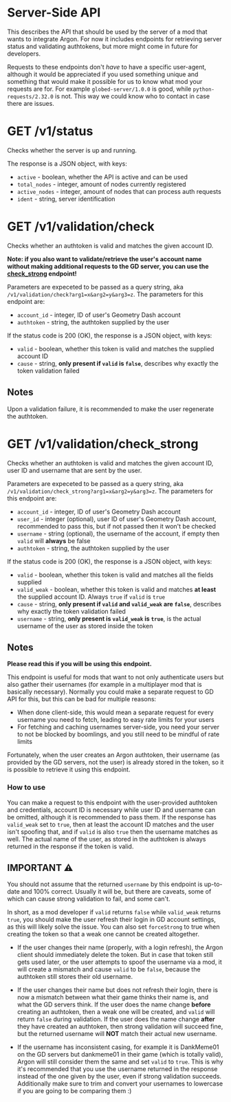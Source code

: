 # Server-Side API

This describes the API that should be used by the server of a mod that wants to integrate Argon. For now it includes endpoints for retrieving server status and validating authtokens, but more might come in future for developers.

Requests to these endpoints don't *have* to have a specific user-agent, although it would be appreciated if you used something unique and something that would make it possible for us to know what mod your requests are for. For example `globed-server/1.0.0` is good, while `python-requests/2.32.0` is not. This way we could know who to contact in case there are issues.

# GET /v1/status

Checks whether the server is up and running.

The response is a JSON object, with keys:

* `active` - boolean, whether the API is active and can be used
* `total_nodes` - integer, amount of nodes currently registered
* `active_nodes` - integer, amount of nodes that can process auth requests
* `ident` - string, server identification

# GET /v1/validation/check

Checks whether an authtoken is valid and matches the given account ID.

**Note: if you also want to validate/retrieve the user's account name without making additional requests to the GD server, you can use the [check_strong](#get-v1validationcheck_strong) endpoint!**

Parameters are expeceted to be passed as a query string, aka `/v1/validation/check?arg1=x&arg2=y&arg3=z`. The parameters for this endpoint are:

* `account_id` - integer, ID of user's Geometry Dash account
* `authtoken` - string, the authtoken supplied by the user

If the status code is 200 (OK), the response is a JSON object, with keys:

* `valid` - boolean, whether this token is valid and matches the supplied account ID
* `cause` - string, **only present if `valid` is `false`**, describes why exactly the token validation failed

## Notes

Upon a validation failure, it is recommended to make the user regenerate the authtoken.

# GET /v1/validation/check_strong

Checks whether an authtoken is valid and matches the given account ID, user ID and username that are sent by the user.

Parameters are expeceted to be passed as a query string, aka `/v1/validation/check_strong?arg1=x&arg2=y&arg3=z`. The parameters for this endpoint are:

* `account_id` - integer, ID of user's Geometry Dash account
* `user_id` - integer (optional), user ID of user's Geometry Dash account, recommended to pass this, but if not passed then it won't be checked
* `username` - string (optional), the username of the account, if empty then `valid` will **always** be false
* `authtoken` - string, the authtoken supplied by the user

If the status code is 200 (OK), the response is a JSON object, with keys:

* `valid` - boolean, whether this token is valid and matches all the fields supplied
* `valid_weak` - boolean, whether this token is valid and matches **at least** the supplied account ID. Always `true` if `valid` is `true`
* `cause` - string, **only present if `valid` and `valid_weak` are `false`**, describes why exactly the token validation failed
* `username` - string, **only present is `valid_weak` is `true`**, is the actual username of the user as stored inside the token

## Notes

**Please read this if you will be using this endpoint.**

This endpoint is useful for mods that want to not only authenticate users but also gather their usernames (for example in a multiplayer mod that is basically necessary). Normally you could make a separate request to GD API for this, but this can be bad for multiple reasons:

* When done client-side, this would mean a separate request for every username you need to fetch, leading to easy rate limits for your users
* For fetching and caching usernames server-side, you need your server to not be blocked by boomlings, and you still need to be mindful of rate limits

Fortunately, when the user creates an Argon authtoken, their username (as provided by the GD servers, not the user) is already stored in the token, so it is possible to retrieve it using this endpoint.

### How to use

You can make a request to this endpoint with the user-provided authtoken and credentials, account ID is necessary while user ID and username can be omitted, although it is recommended to pass them. If the response has `valid_weak` set to `true`, then at least the account ID matches and the user isn't spoofing that, and if `valid` is also `true` then the username matches as well. The actual name of the user, as stored in the authtoken is always returned in the response if the token is valid.

## IMPORTANT ⚠️

You should not assume that the returned `username` by this endpoint is up-to-date and 100% correct. Usually it will be, but there are caveats, some of which can cause strong validation to fail, and some can't.

In short, as a mod developer if `valid` returns `false` while `valid_weak` returns `true`, you should make the user refresh their login in GD account settings, as this will likely solve the issue. You can also set `forceStrong` to true when creating the token so that a weak one cannot be created altogether.

* If the user changes their name (properly, with a login refresh), the Argon client should immediately delete the token. But in case that token still gets used later, or the user attempts to spoof the username via a mod, it will create a mismatch and cause `valid` to be `false`, because the authtoken still stores their old username.

* If the user changes their name but does not refresh their login, there is now a mismatch between what their game thinks their name is, and what the GD servers think. If the user does the name change **before** creating an authtoken, then a weak one will be created, and `valid` will return `false` during validation. If the user does the name change **after** they have created an authtoken, then strong validation will succeed fine, but the returned username will **NOT** match their actual new username.

* If the username has inconsistent casing, for example it is DankMeme01 on the GD servers but dankmeme01 in their game (which is totally valid), Argon will still consider them the same and set `valid` to `true`. This is why it's recommended that you use the username returned in the response instead of the one given by the user, even if strong validation succeeds. Additionally make sure to trim and convert your usernames to lowercase if you are going to be comparing them :)
